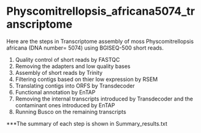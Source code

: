 # Physcomitrellopsis_africana5074_transcriptome
Here are the steps in Transcriptome assembly of moss Physcomitrellopsis africana (DNA number= 5074) using BGISEQ-500 short reads.
1) Quality control of short reads by FASTQC
2) Removing the adapters and low quality bases 
3) Assembly of short reads by Trinity 
4) Filtering contigs based on thier low expression by RSEM 
5) Translating contigs into ORFS by Transdecoder
6) Functional annotation by EnTAP
7) Removing the internal transcripts introduced by Transdecoder and the contaminant ones introduced by EnTAP
8) Running Busco on the remaining transcripts

***The summary of each step is shown in Summary_results.txt

